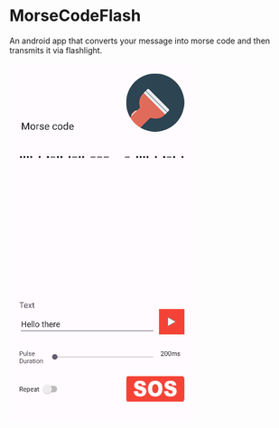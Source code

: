 # MorseCodeFlash 

An android app that converts your message into morse code and then transmits it via flashlight.

![Preview](app/src/main/res/drawable/MorseCodeFlashScreenshot.png)